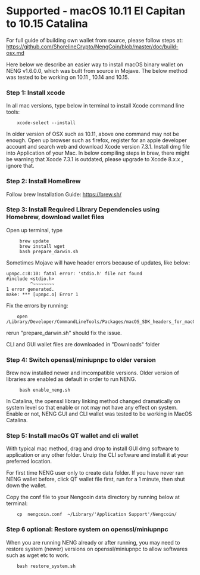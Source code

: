

# Supported - macOS 10.11 El Capitan to 10.15 Catalina

For full guide of building own wallet from source, please follow steps at:
 https://github.com/ShorelineCrypto/NengCoin/blob/master/doc/build-osx.md

Here below we describe an easier way to install macOS binary wallet on NENG v1.6.0.0, which was built from source in Mojave. The below 
method was tested to be working on 10.11 , 10.14 and 10.15. 


### Step 1:  Install xcode
In all mac versions, type below in terminal to install Xcode command line tools:
```
    xcode-select --install
```

In older version of OSX such as 10.11, above one command may not be enough. Open up browser such as firefox, register for an apple developer account and search web and download Xcode version 7.3.1. Install dmg file into Application of your Mac.  In below compiling steps in brew, there might be warning that Xcode 7.3.1 is outdated, please upgrade to Xcode 8.x.x , ignore that.


### Step 2: Install HomeBrew

Follow brew Installation Guide:
https://brew.sh/


### Step 3:  Install Required Library Dependencies using Homebrew, download wallet files

Open up terminal, type
```
     brew update
     brew install wget     
     bash prepare_darwin.sh
```

Sometimes Mojave will have header errors because of updates,  like below:
```
upnpc.c:8:10: fatal error: 'stdio.h' file not found
#include <stdio.h>
         ^~~~~~~~~
1 error generated.
make: *** [upnpc.o] Error 1
``` 

Fix the errors by running: 
```
    open /Library/Developer/CommandLineTools/Packages/macOS_SDK_headers_for_macOS_10.14.pkg
```

rerun "prepare_darwin.sh" should fix the issue. 


CLI and GUI wallet files are downloaded in "Downloads" folder


### Step 4:  Switch openssl/miniupnpc to older version

Brew now installed newer and imcompatible versions.  Older version of libraries are enabled as default in order to run NENG.

```
     bash enable_neng.sh    
```

In Catalina, the openssl library linking method changed dramatically on system level so that enable or not may not have any effect on system. 
Enable or not, NENG GUI and CLI wallet was tested to be working in MacOS Catalina. 

### Step 5: Install macOs QT wallet and cli wallet
With typical mac method, drag and drop to install GUI dmg software to application or any other folder. Unzip the CLI software and install it at your preferred location. 

For first time NENG user only to create data folder. If you have never ran NENG wallet before,  click QT wallet file first, run for a 1 minute, then shut down the wallet.

Copy the conf file to your Nengcoin data directory by running below at terminal:

```
    cp  nengcoin.conf  ~/Library/'Application Support'/Nengcoin/
```
 

### Step 6 optional:  Restore system on openssl/miniupnpc

When you are running NENG already or after running, you may need to restore system (newer) versions on openssl/miniupnpc to allow 
softwares such as wget etc to work. 
 
```
    bash restore_system.sh

```

